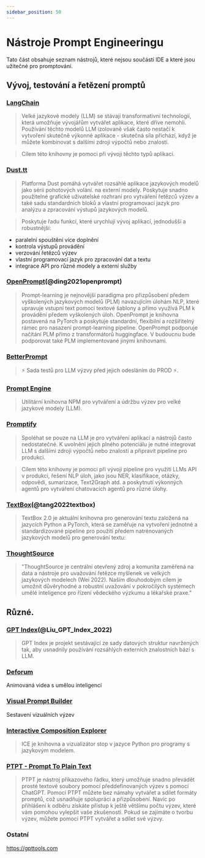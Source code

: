 ```yaml
---
sidebar_position: 50
---
```


# Nástroje Prompt Engineeringu

Tato část obsahuje seznam nástrojů, které nejsou součástí IDE a které jsou užitečné pro promptování.

## Vývoj, testování a řetězení promptů

### [LangChain](https://github.com/hwchase17/langchain/)

> Velké jazykové modely (LLM) se stávají transformativní technologií, která umožňuje vývojářům vytvářet aplikace, které dříve nemohli. Používání těchto modelů LLM izolovaně však často nestačí k vytvoření skutečně výkonné aplikace - skutečná síla přichází, když je můžete kombinovat s dalšími zdroji výpočtů nebo znalostí.

> Cílem této knihovny je pomoci při vývoji těchto typů aplikací.

### [Dust.tt](https://dust.tt)

> Platforma Dust pomáhá vytvářet rozsáhlé aplikace jazykových modelů jako sérii pohotových volání.
na externí modely. Poskytuje snadno použitelné grafické uživatelské rozhraní pro vytváření řetězců výzev a také sadu standardních bloků a vlastní programovací jazyk pro analýzu a zpracování výstupů jazykových modelů.

> Poskytuje řadu funkcí, které urychlují vývoj aplikací,
jednodušší a robustnější:
- paralelní spouštění více doplnění
- kontrola výstupů provádění
- verzování řetězců výzev 
- vlastní programovací jazyk pro zpracování dat a textu
- integrace API pro různé modely a externí služby

### [OpenPrompt](https://thunlp.github.io/OpenPrompt/)(@ding2021openprompt)

> Prompt-learning je nejnovější paradigma pro přizpůsobení předem vyškolených jazykových modelů (PLM) navazujícím úlohám NLP, které upravuje vstupní text pomocí textové šablony a přímo využívá PLM k provádění předem vyškolených úloh. OpenPrompt je knihovna postavená na PyTorch a poskytuje standardní, flexibilní a rozšiřitelný rámec pro nasazení prompt-learning pipeline. OpenPrompt podporuje načítání PLM přímo z transformátorů huggingface. V budoucnu bude podporovat také PLM implementované jinými knihovnami.

### [BetterPrompt](https://github.com/stjordanis/betterprompt)

> ⚡ Sada testů pro LLM výzvy před jejich odesláním do PROD ⚡.

### [Prompt Engine](https://github.com/microsoft/prompt-engine)

> Utilitární knihovna NPM pro vytváření a údržbu výzev pro velké jazykové modely (LLM).

### [Promptify](https://github.com/promptslab/Promptify)

> Spoléhat se pouze na LLM je pro vytváření aplikací a nástrojů často nedostatečné. K uvolnění jejich plného potenciálu je nutné integrovat LLM s dalšími zdroji výpočtů nebo znalostí a připravit pipeline pro produkci.

> Cílem této knihovny je pomoci při vývoji pipeline pro využití LLMs API v produkci, řešení NLP úloh, jako jsou NER, klasifikace, otázky, odpovědi, sumarizace, Text2Graph atd. a poskytnutí výkonných agentů pro vytváření chatovacích agentů pro různé úlohy.


### [TextBox](https://github.com/RUCAIBox/TextBox)(@tang2022textbox)

> TextBox 2.0 je aktuální knihovna pro generování textu založená na jazycích Python a PyTorch, která se zaměřuje na vytvoření jednotné a standardizované pipeline pro použití předem natrénovaných jazykových modelů pro generování textu:

### [ThoughtSource](https://github.com/OpenBioLink/ThoughtSource)

> "ThoughtSource je centrální otevřený zdroj a komunita zaměřená na data a nástroje pro uvažování řetězce myšlenek ve velkých jazykových modelech (Wei 2022). Naším dlouhodobým cílem je umožnit důvěryhodné a robustní uvažování v pokročilých systémech umělé inteligence pro řízení vědeckého výzkumu a lékařské praxe."

## Různé.

### [GPT Index](https://gpt-index.readthedocs.io/en/latest/)(@Liu_GPT_Index_2022)

> GPT Index je projekt sestávající ze sady datových struktur navržených tak, aby usnadnily používání rozsáhlých externích znalostních bází s LLM.

### [Deforum](https://github.com/HelixNGC7293/DeforumStableDiffusionLocal)

Animovaná videa s umělou inteligencí

### [Visual Prompt Builder](https://tools.saxifrage.xyz/prompt)

Sestavení vizuálních výzev

### [Interactive Composition Explorer](https://github.com/oughtinc/ice)

> ICE je knihovna a vizualizátor stop v jazyce Python pro programy s jazykovým modelem.

### [PTPT - Prompt To Plain Text](https://github.com/LeslieLeung/PTPT)

> PTPT je nástroj příkazového řádku, který umožňuje snadno převádět prosté textové soubory pomocí předdefinovaných výzev s pomocí ChatGPT. Pomocí PTPT můžete bez námahy vytvářet a sdílet formáty promptů, což usnadňuje spolupráci a přizpůsobení. Navíc po přihlášení k odběru získáte přístup k ještě většímu počtu výzev, které vám pomohou vylepšit vaše zkušenosti. Pokud se zajímáte o tvorbu výzev, můžete pomocí PTPT vytvářet a sdílet své výzvy.


### Ostatní

https://gpttools.com
